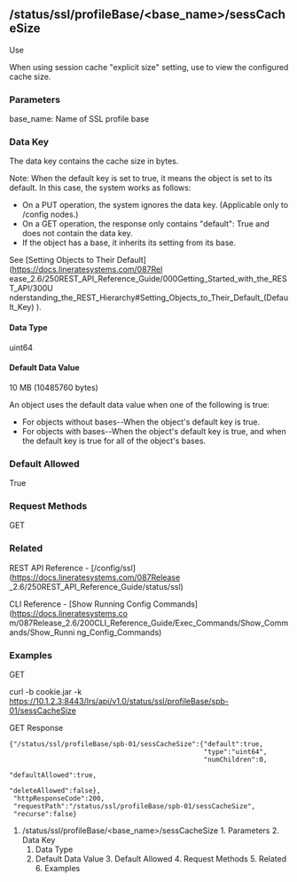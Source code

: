 ## /status/ssl/profileBase/<base_name>/sessCacheSize

Use

When using session cache "explicit size" setting, use to view the configured
cache size.

### Parameters

base_name: Name of SSL profile base

### Data Key

The data key contains the cache size in bytes.

Note: When the default key is set to true, it means the object is set to its
default. In this case, the system works as follows:

  * On a PUT operation, the system ignores the data key. (Applicable only to /config nodes.)
  * On a GET operation, the response only contains "default": True and does not contain the data key.
  * If the object has a base, it inherits its setting from its base.

See [Setting Objects to Their Default](https://docs.lineratesystems.com/087Rel
ease_2.6/250REST_API_Reference_Guide/000Getting_Started_with_the_REST_API/300U
nderstanding_the_REST_Hierarchy#Setting_Objects_to_Their_Default_(Default_Key)
).

#### Data Type

uint64

#### Default Data Value

10 MB (10485760 bytes)

An object uses the default data value when one of the following is true:

  * For objects without bases--When the object's default key is true.
  * For objects with bases--When the object's default key is true, and when the default key is true for all of the object's bases.

### Default Allowed

True

### Request Methods

GET

### Related

REST API Reference - [/config/ssl](https://docs.lineratesystems.com/087Release
_2.6/250REST_API_Reference_Guide/status/ssl)

CLI Reference - [Show Running Config Commands](https://docs.lineratesystems.co
m/087Release_2.6/200CLI_Reference_Guide/Exec_Commands/Show_Commands/Show_Runni
ng_Config_Commands)

### Examples

GET

curl -b cookie.jar -k
https://10.1.2.3:8443/lrs/api/v1.0/status/ssl/profileBase/spb-01/sessCacheSize

GET Response

    
    
    {"/status/ssl/profileBase/spb-01/sessCacheSize":{"default":true,
                                                     "type":"uint64",
                                                     "numChildren":0,
                                                     "defaultAllowed":true,
                                                     "deleteAllowed":false},
     "httpResponseCode":200,
     "requestPath":"/status/ssl/profileBase/spb-01/sessCacheSize",
     "recurse":false}
    

  1. /status/ssl/profileBase/<base_name>/sessCacheSize
    1. Parameters
    2. Data Key
      1. Data Type
      2. Default Data Value
    3. Default Allowed
    4. Request Methods
    5. Related
    6. Examples

